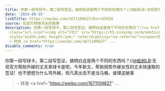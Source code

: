 ```yaml
---
title: 你第一段写绿卡，第二段写签证，搞明白这是两个不同的东西吗？//@蚯蚓LB:无视官方帮助外嫁的丈夫拿绿卡是吧，今年新文，帮助弱势外嫁女性的丈夫快速取的签证[吐]...
date: '2024-08-15'
linkTitle: https://weibo.com/1671109627/OsrcX5OIH
source: 包容万物恒河水的微博
description: 你第一段写绿卡，第二段写签证，搞明白这是两个不同的东西吗？//<a href="https://weibo.com/n/%E8%9A%AF%E8%9A%93LB">@蚯蚓LB</a>:无视官方帮助外嫁的丈夫拿绿卡是吧，今年新文，帮助弱势外嫁女性的丈夫快速取的签证<span
  class="url-icon"><img alt="[吐]" src="https://h5.sinaimg.cn/m/emoticon/icon/default/d_tu-cfbe704573.png"
  style="width:1em; height:1em;" referrerpolicy="no-referrer"></span>也不想想为什么骂外嫁，但凡真出去不是当马桶，谁理这破事<br><blockquote>
  - 转发 <a href="https://weibo.com/1671109627" ...
disable_comments: true
---
```

你第一段写绿卡，第二段写签证，搞明白这是两个不同的东西吗？//<a href="https://weibo.com/n/%E8%9A%AF%E8%9A%93LB">@蚯蚓LB</a>:无视官方帮助外嫁的丈夫拿绿卡是吧，今年新文，帮助弱势外嫁女性的丈夫快速取的签证<span class="url-icon"><img alt="[吐]" src="https://h5.sinaimg.cn/m/emoticon/icon/default/d_tu-cfbe704573.png" style="width:1em; height:1em;" referrerpolicy="no-referrer"></span>也不想想为什么骂外嫁，但凡真出去不是当马桶，谁理这破事<br><blockquote> - 转发 <a href="https://weibo.com/1671109627" ...